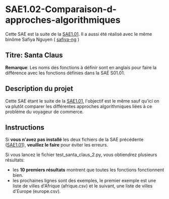 # SAE1.02-Comparaison-d-approches-algorithmiques

Cette SAE est la suite de la [SAE1.01](https://github.com/AhashPARTHIPAN/SAE1.01-Implementation-d-un-besoin-client). Il a aussi été réalisé avec le même binôme Safiya Nguyen ( [safiya-ng](https://github.com/safiya-ng) )

## **Titre: Santa Claus**

**Remarque**: Les noms des fonctions à définir sont en anglais pour faire la différence avec les fonctions définies dans la SAÉ S01.01.

## Description du projet

Cette SAE étant le suite de la [SAE1.01](https://github.com/AhashPARTHIPAN/SAE1.01-Implementation-d-un-besoin-client), l'objectif est le même sauf qu'ici on va plutôt comparer les différentes approches algorithmiques liées à ce problème du voyageur de commerce.

## Instructions

Si **vous n'avez pas installé** les deux fichiers de la SAE précédente ([SAE1.01](https://github.com/AhashPARTHIPAN/SAE1.01-Implementation-d-un-besoin-client)), **veuillez le faire** pour éviter les erreurs.


Si vous lancez le fichier test_santa_claus_2.py, vous obtiendrez plusieurs résultats: 
  - les **10 premiers résultats** montrent que toutes les fonctions fonctionnent bien.
  - les prochaines lignes sont des exemples, le premier exemple est une liste de villes d'Afrique (afrique.csv) et le suivant, une liste de villes d'Europe (europe.csv).
